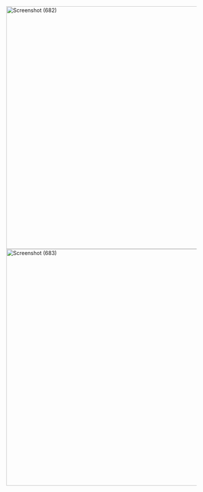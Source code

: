 <img width="1366" height="641" alt="Screenshot (682)" src="https://github.com/user-attachments/assets/2ae4195c-d180-4e8d-a373-6dc30f1ae9b8" />

<img width="1366" height="625" alt="Screenshot (683)" src="https://github.com/user-attachments/assets/a5de7598-c6de-47b7-b02b-4d6da9d15e33" />
